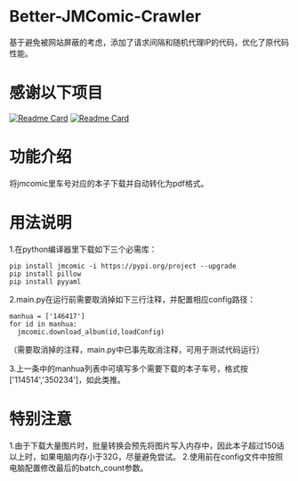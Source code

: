 # Better-JMComic-Crawler
基于避免被网站屏蔽的考虑，添加了请求间隔和随机代理IP的代码，优化了原代码性能。
# 感谢以下项目
[![Readme Card](https://github-readme-stats.vercel.app/api/pin/?username=hect0x7&repo=JMComic-Crawler-Python)]([https://github.com/tonquer/JMComic-qt](https://github.com/hect0x7/JMComic-Crawler-Python)https://github.com/hect0x7/JMComic-Crawler-Python)
[![Readme Card](https://github-readme-stats.vercel.app/api/pin/?username=salikx&repo=image2pdf)](https://github.com/salikx/image2pdf)
# 功能介绍
将jmcomic里车号对应的本子下载并自动转化为pdf格式。
# 用法说明
1.在python编译器里下载如下三个必需库：
  ```shell
  pip install jmcomic -i https://pypi.org/project --upgrade
  pip install pillow
  pip install pyyaml 
  ```
2.main.py在运行前需要取消掉如下三行注释，并配置相应config路径：
```shell
manhua = ['146417']  
for id in manhua:
  jmcomic.download_album(id,loadConfig)
```
（需要取消掉的注释，main.py中已事先取消注释，可用于测试代码运行）

3.上一条中的manhua列表中可填写多个需要下载的本子车号，格式按['114514','350234']，如此类推。
# 特别注意
1.由于下载大量图片时，批量转换会预先将图片写入内存中，因此本子超过150话以上时，如果电脑内存小于32G，尽量避免尝试。
2.使用前在config文件中按照电脑配置修改最后的batch_count参数。


  
